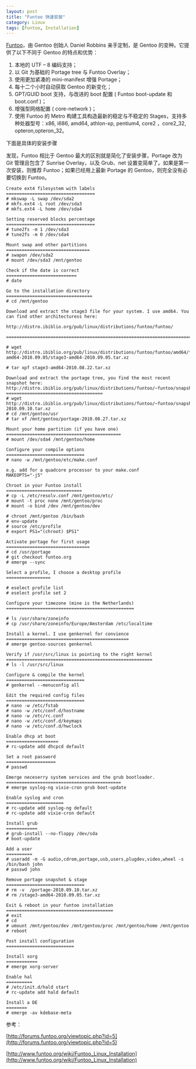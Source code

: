 ```yaml
---
layout: post
title: "Funtoo 快速安装"
category: Linux
tags: [Funtoo, Installation]
---
```


[Funtoo](http://www.funtoo.org)，由 Gentoo 创始人 Daniel Robbins 亲手定制，是 Gentoo 的变种。它提供了以下不同于 Gentoo 的特点和优势：

1. 本地的 UTF – 8 编码支持；
2. 以 Git 为基础的 Portage tree 与 Funtoo Overlay；
3. 使用更加紧凑的 mini-manifest 增强 Portage；
4. 每十二个小时自动获取 Gentoo 的新变化；
5. GPT/GUID boot 支持，与改进的 boot 配置 ( Funtoo boot-update 和 boot.conf )；
6. 增强型网络配置 ( core-network )；
7. 使用 Funtoo 的 Metro 构建工具构造最新的稳定与不稳定的 Stages，支持多种处器型号：x86, i686, amd64, athlon-xp, pentium4, core2 ，core2_32, opteron,opteron_32。

<!-- more -->

下面是具体的安装步骤

发现，Funtoo 相比于 Gentoo 最大的区别就是简化了安装步骤，Portage 改为 Git 管理且包含了 Sunrise Overlay，以及 Grub、net 设置变简单了。如果是第一次安装，则推荐 Funtoo；如果已经用上最新 Portage 的 Gentoo，则完全没有必要切换到 Funtoo。

    Create ext4 filesystem with labels
    ==================================
    # mkswap -L swap /dev/sda2
    # mkfs.ext4 -L root /dev/sda3
    # mkfs.ext4 -L home /dev/sda4

    Setting reserved blocks percentage
    ==================================
    # tune2fs -m 1 /dev/sda3
    # tune2fs -m 0 /dev/sda4

    Mount swap and other partitions
    ================================
    # swapon /dev/sda2
    # mount /dev/sda3 /mnt/gentoo

    Check if the date is correct
    ===========================
    # date

    Go to the installation directory
    =================================
    # cd /mnt/gentoo

    Download and extract the stage3 file for your system. I use amd64. You can find other architecturess here:

    http://distro.ibiblio.org/pub/linux/distributions/funtoo/funtoo/

    ========================================================================

    # wget http://distro.ibiblio.org/pub/linux/distributions/funtoo/funtoo/amd64/funtoo-amd64-2010.09.05/stage3-amd64-2010.09.05.tar.xz

    # tar xpf stage3-amd64-2010.08.22.tar.xz

    Download and extract the portage tree, you find the most recent snapshot here: http://distro.ibiblio.org/pub/linux/distributions/funtoo/~funtoo/snapshots/
    =====================================
    # wget http://distro.ibiblio.org/pub/linux/distributions/funtoo/~funtoo/snapshots/portage-2010.09.10.tar.xz
    # cd /mnt/gentoo/usr
    # tar xf /mnt/gentoo/portage-2010.08.27.tar.xz

    Mount your home partition (if you have one)
    ============================================
    # mount /dev/sda4 /mnt/gentoo/home

    Configure your compile options
    ==============================
    # nano -w /mnt/gentoo/etc/make.conf

    e.g. add for a quadcore processor to your make.conf
    MAKEOPTS="-j5"

    Chroot in your Funtoo install
    =============================
    # cp -L /etc/resolv.conf /mnt/gentoo/etc/
    # mount -t proc none /mnt/gentoo/proc
    # mount -o bind /dev /mnt/gentoo/dev

    # chroot /mnt/gentoo /bin/bash
    # env-update
    # source /etc/profile
    # export PS1="(chroot) $PS1"

    Activate portage for first usage
    ================================
    # cd /usr/portage
    # git checkout funtoo.org
    # emerge --sync

    Select a profile, I choose a desktop profile
    =================

    # eselect profile list
    # eselect profile set 2

    Configure your timezone (mine is the Netherlands)
    =================================================

    # ls /usr/share/zoneinfo
    # cp /usr/share/zoneinfo/Europe/Amsterdam /etc/localtime

    Install a kernel. I use genkernel for convience
    ===============================================
    # emerge gentoo-sources genkernel

    Verify if /usr/src/linux is pointing to the right kernel
    ========================================================
    # ls -l /usr/src/linux

    Configure & compile the kernel
    ==============================
    # genkernel --menuconfig all

    Edit the required config files
    ==============================
    # nano -w /etc/fstab
    # nano -w /etc/conf.d/hostname
    # nano -w /etc/rc.conf
    # nano -w /etc/conf.d/keymaps
    # nano -w /etc/conf.d/hwclock

    Enable dhcp at boot
    ====================
    # rc-update add dhcpcd default

    Set a root password
    ===================
    # passwd

    Emerge neceserry system services and the grub bootloader.
    ============================================
    # emerge syslog-ng vixie-cron grub boot-update

    Enable syslog and cron
    ======================
    # rc-update add syslog-ng default
    # rc-update add vixie-cron default

    Install grub
    ============
    # grub-install --no-floppy /dev/sda
    # boot-update

    Add a user
    ==========
    # useradd -m -G audio,cdrom,portage,usb,users,plugdev,video,wheel -s /bin/bash john
    # passwd john

    Remove portage snapshot & stage
    ==============================
    # rm -v  /portage-2010.09.10.tar.xz
    # rm /stage3-amd64-2010.09.05.tar.xz

    Exit & reboot in your funtoo installation
    =========================================
    # exit
    # cd
    # umount /mnt/gentoo/dev /mnt/gentoo/proc /mnt/gentoo/home /mnt/gentoo
    # reboot

    Post install configuration
    ==========================

    Install xorg
    ============
    # emerge xorg-server

    Enable hal
    ==========
    # /etc/init.d/hald start
    # rc-update add hald default

    Install a DE
    ========
    # emerge -av kdebase-meta

参考：

[http://forums.funtoo.org/viewtopic.php?id=5](http://forums.funtoo.org/viewtopic.php?id=5)

[http://www.funtoo.org/wiki/Funtoo_Linux_Installation](http://www.funtoo.org/wiki/Funtoo_Linux_Installation)
